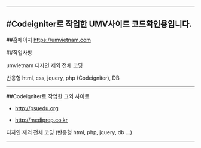----------------------------------------------------------
#Codeigniter로 작업한 UMV사이트 코드확인용입니다.
----------------------------------------------------------

##홈페이지
https://umvietnam.com

##작업사항

umvietnam 디자인 제외 전체 코딩

반응형 html, css, jquery, php (Codeigniter), DB


**************************
##Codeigniter로 작업한 그외 사이트

- http://psuedu.org

- http://mediprep.co.kr

디자인 제외 전체 코딩 (반응형 html, php, jquery, db ...)
**************************
